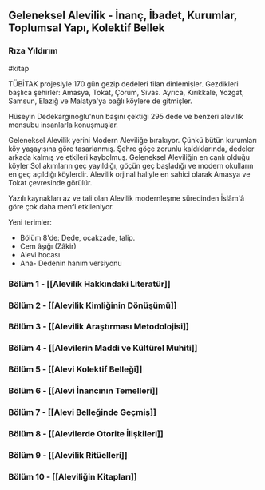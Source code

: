 ## Geleneksel Alevilik - İnanç, İbadet, Kurumlar, Toplumsal Yapı, Kolektif Bellek
### Rıza Yıldırım
#kitap 

TÜBİTAK projesiyle 170 gün gezip dedeleri filan dinlemişler. Gezdikleri başlıca şehirler: Amasya, Tokat, Çorum, Sivas. Ayrıca, Kırıkkale, Yozgat, Samsun, Elazığ ve Malatya'ya bağlı köylere de gitmişler.

Hüseyin Dedekargınoğlu'nun başını çektiği 295 dede ve benzeri alevilik mensubu insanlarla konuşmuşlar.

Geleneksel Alevilik yerini Modern Aleviliğe bırakıyor. Çünkü bütün kurumları köy yaşayışına göre tasarlanmış. Şehre göçe zorunlu kaldıklarında, dedeler arkada kalmış ve etkileri kaybolmuş. Geleneksel Aleviliğin en canlı olduğu köyler Sol akımların geç yayıldığı, göçün geç başladığı ve modern okulların en geç açıldığı köylerdir. Alevilik orjinal haliyle en sahici olarak Amasya ve Tokat çevresinde görülür.

Yazılı kaynakları az ve tali olan Alevilik modernleşme sürecinden İslâm'â göre çok daha menfi etkileniyor.

Yeni terimler:
- Bölüm 8'de: Dede, ocakzade, talip.
- Cem âşığı (Zâkir)
- Alevi hocası
- Ana- Dedenin hanım versiyonu

### Bölüm 1 - [[Alevilik Hakkındaki Literatür]]
### Bölüm 2 - [[Alevilik Kimliğinin Dönüşümü]]
### Bölüm 3 - [[Alevilik Araştırması Metodolojisi]]
### Bölüm 4 - [[Alevilerin Maddi ve Kültürel Muhiti]]
### Bölüm 5 - [[Alevi Kolektif Belleği]]
### Bölüm 6 - [[Alevi İnancının Temelleri]]
### Bölüm 7 - [[Alevi Belleğinde Geçmiş]]
### Bölüm 8 - [[Alevilerde Otorite İlişkileri]]
### Bölüm 9 - [[Alevilik Ritüelleri]]
### Bölüm 10 - [[Aleviliğin Kitapları]]



		